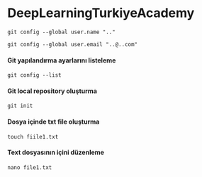 # DeepLearningTurkiyeAcademy

```
git config --global user.name ".."

git config --global user.email "..@..com"
```

#### Git yapılandırma ayarlarını listeleme
```
git config --list
```
#### Git local repository oluşturma
```
git init
```

#### Dosya içinde txt file oluşturma
```
touch fiile1.txt
```

#### Text dosyasının içini düzenleme
```
nano file1.txt
```

